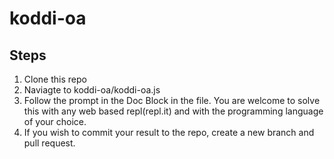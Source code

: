 # koddi-oa

## Steps

1. Clone this repo
2. Naviagte to koddi-oa/koddi-oa.js
3. Follow the prompt in the Doc Block in the file. You are welcome to solve this with any web based repl(repl.it) and with the programming language of your choice.
4. If you wish to commit your result to the repo, create a new branch and pull request.
